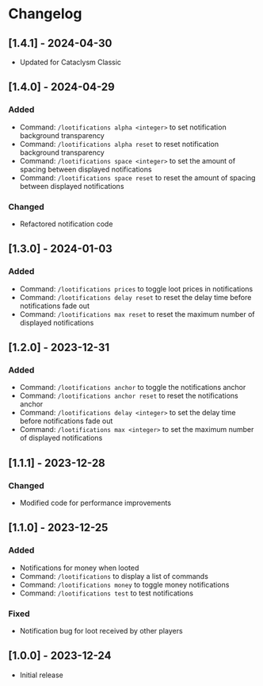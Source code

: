 # Changelog

## [1.4.1] - 2024-04-30

- Updated for Cataclysm Classic

## [1.4.0] - 2024-04-29

### Added

- Command: `/lootifications alpha <integer>` to set notification background transparency
- Command: `/lootifications alpha reset` to reset notification background transparency
- Command: `/lootifications space <integer>` to set the amount of spacing between displayed notifications
- Command: `/lootifications space reset` to reset the amount of spacing between displayed notifications

### Changed

- Refactored notification code

## [1.3.0] - 2024-01-03

### Added

- Command: `/lootifications prices` to toggle loot prices in notifications
- Command: `/lootifications delay reset` to reset the delay time before notifications fade out
- Command: `/lootifications max reset` to reset the maximum number of displayed notifications

## [1.2.0] - 2023-12-31

### Added

- Command: `/lootifications anchor` to toggle the notifications anchor
- Command: `/lootifications anchor reset` to reset the notifications anchor
- Command: `/lootifications delay <integer>` to set the delay time before notifications fade out
- Command: `/lootifications max <integer>` to set the maximum number of displayed notifications

## [1.1.1] - 2023-12-28

### Changed

- Modified code for performance improvements

## [1.1.0] - 2023-12-25

### Added

- Notifications for money when looted
- Command: `/lootifications` to display a list of commands
- Command: `/lootifications money` to toggle money notifications
- Command: `/lootifications test` to test notifications

### Fixed

- Notification bug for loot received by other players

## [1.0.0] - 2023-12-24

- Initial release

